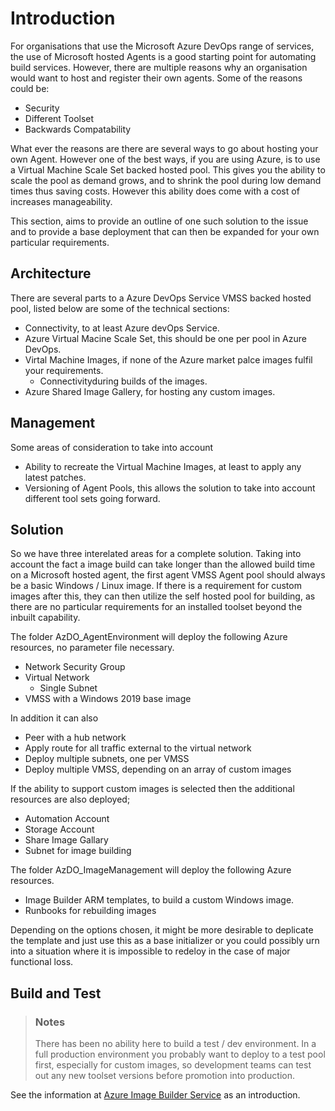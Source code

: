 # Introduction

For organisations that use the Microsoft Azure DevOps range of services, the use of Microsoft hosted Agents is a good starting point for automating build services.
However, there are multiple reasons why an organisation would want to host and register their own agents.  Some of the reasons could be:

* Security
* Different Toolset
* Backwards Compatability

What ever the reasons are there are several ways to go about hosting your own Agent. However one of the best ways, if you are using Azure, is to use a Virtual Machine Scale Set backed hosted pool. This gives you the ability to scale the pool as demand grows, and to shrink the pool during low demand times thus saving costs. However this ability does come with a cost of increases manageability.

This section, aims to provide an outline of one such solution to the issue and to provide a base deployment that can then be expanded for your own particular requirements.

## Architecture

There are several parts to a Azure DevOps Service VMSS backed hosted pool, listed below are some of the technical sections:

* Connectivity, to at least Azure devOps Service.
* Azure Virtual Macine Scale Set, this should be one per pool in Azure DevOps.
* Virtal Machine Images, if none of the Azure market palce images fulfil your requirements.
  * Connectivityduring builds of the images.
* Azure Shared Image Gallery, for hosting any custom images.

## Management

Some areas of consideration to take into account

* Ability to recreate the Virtual Machine Images, at least to apply any latest patches.
* Versioning of Agent Pools, this allows the solution to take into account different tool sets going forward.

## Solution

So we have three interelated areas for a complete solution.  Taking into account the fact a image build can take longer than the allowed build time on a Microsoft hosted agent, the first agent VMSS Agent pool should always be a basic Windows / Linux image.  If there is a requirement for custom images after this, they can then utilize the self hosted pool for building, as there are no particular requirements for an installed toolset beyond the inbuilt capability.

The folder AzDO_AgentEnvironment will deploy the following Azure resources, no parameter file necessary.

* Network Security Group
* Virtual Network
  * Single Subnet
* VMSS with a Windows 2019 base image

In addition it can also

* Peer with a hub network
* Apply route for all traffic external to the virtual network
* Deploy multiple subnets, one per VMSS
* Deploy multiple VMSS, depending on an array of custom images

If the ability to support custom images is selected then the additional resources are also deployed;

* Automation Account
* Storage Account
* Share Image Gallary
* Subnet for image building

The folder AzDO_ImageManagement will deploy the following Azure resources.

* Image Builder ARM templates, to build a custom Windows image.
* Runbooks for rebuilding images

Depending on the options chosen, it might be more desirable to deplicate the template and just use this as a base initializer or you could possibly urn into a situation where it is impossible to redeloy in the case of major functional loss.

## Build and Test

> ### Notes
>
> There has been no ability here to build a test / dev environment.  In a full production environment you probably want to deploy to a test pool first, especially for custom images, so development teams can test out any new toolset versions before promotion into production.

See the information at [Azure Image Builder Service](https://docs.microsoft.com/en-us/azure/virtual-machines/image-builder-overview) as an introduction.
